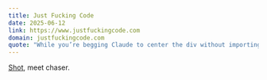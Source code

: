 ```yaml
---
title: Just Fucking Code
date: 2025-06-12
link: https://www.justfuckingcode.com
domain: justfuckingcode.com
quote: "While you’re begging Claude to center the div without importing 7 npm packages, I’m shipping flawless features at 6PM on a Friday."
---
```


[Shot](https://dannywhite.net/links/just-use-html), meet chaser.
